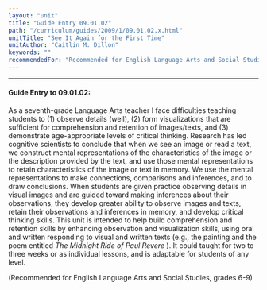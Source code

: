 ```yaml
---
layout: "unit"
title: "Guide Entry 09.01.02"
path: "/curriculum/guides/2009/1/09.01.02.x.html"
unitTitle: "See It Again for the First Time"
unitAuthor: "Caitlin M. Dillon"
keywords: ""
recommendedFor: "Recommended for English Language Arts and Social Studies, grades 6-9"
---
```

<body>
<hr/>
<h4>
Guide Entry to 09.01.02:
</h4>
As a seventh-grade Language Arts teacher I face difficulties teaching students to (1) observe details (well), (2) form visualizations that are sufficient for comprehension and retention of images/texts, and (3) demonstrate age-appropriate levels of critical thinking.  Research has led cognitive scientists to conclude that when we see an image or read a text, we construct mental representations of the characteristics of the image or the description provided by the text, and use those mental representations to retain characteristics of the image or text in memory. We use the mental representations to make connections, comparisons and inferences, and to draw conclusions.  When students are given practice observing details in visual images and are guided toward making inferences about their observations, they develop greater ability to observe images and texts, retain their observations and inferences in memory, and develop critical thinking skills.  This unit is intended to help build comprehension and retention skills by enhancing observation and visualization skills, using oral and written responding to visual and written texts (e.g., the painting and the poem entitled
<i>
The Midnight Ride of Paul Revere
</i>
). It could taught for two to three weeks or as individual lessons, and is adaptable for students of any level.
<p>
(Recommended for English Language Arts and Social Studies, grades 6-9)
</p>
</body>